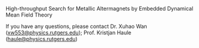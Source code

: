 High-throughput Search for Metallic Altermagnets by Embedded Dynamical Mean Field Theory


If you have any questions, please contact Dr. Xuhao Wan (xw553@physics.rutgers.edu); Prof. Kristjan Haule (haule@physics.rutgers.edu)
